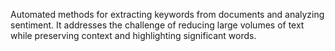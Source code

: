 Automated methods for extracting keywords from documents and analyzing sentiment. It addresses the challenge of reducing large volumes of text while preserving context and highlighting significant words.
